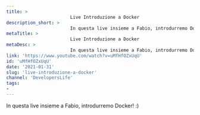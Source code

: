 ```yaml
---
title: > 
                        Live Introduzione a Docker
description_short: > 
                        In questa live insieme a Fabio, introdurremo Docker! :)
metaTitle: > 
                        Live Introduzione a Docker
metaDesc: > 
                        In questa live insieme a Fabio, introdurremo Docker! :)
link: 'https://www.youtube.com/watch?v=uMfHfOZxUqU'
id: 'uMfHfOZxUqU'
date: '2021-01-31'
slug: 'live-introduzione-a-docker'
channel: 'DevelopersLife'
tags: 
- 
---
```

In questa live insieme a Fabio, introdurremo Docker! :)